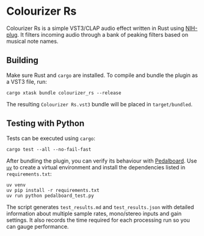 # Colourizer Rs

Colourizer Rs is a simple VST3/CLAP audio effect written in Rust using [NIH-plug](https://github.com/robbert-vdh/nih-plug). It filters incoming audio through a bank of peaking filters based on musical note names.

## Building

Make sure Rust and `cargo` are installed. To compile and bundle the plugin as a VST3 file, run:

```shell
cargo xtask bundle colourizer_rs --release
```

The resulting `Colourizer Rs.vst3` bundle will be placed in `target/bundled`.

## Testing with Python

Tests can be executed using `cargo`:

```shell
cargo test --all --no-fail-fast
```

After bundling the plugin, you can verify its behaviour with [Pedalboard](https://github.com/spotify/pedalboard).
Use [`uv`](https://github.com/astral-sh/uv) to create a virtual environment and
install the dependencies listed in `requirements.txt`:

```shell
uv venv
uv pip install -r requirements.txt
uv run python pedalboard_test.py
```

The script generates `test_results.md` and `test_results.json` with detailed information about multiple sample rates, mono/stereo inputs and gain settings. It also records the time required for each processing run so you can gauge performance.
